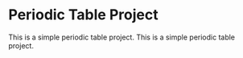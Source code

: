 # Periodic Table Project
This is a simple periodic table project.
This is a simple periodic table project.
